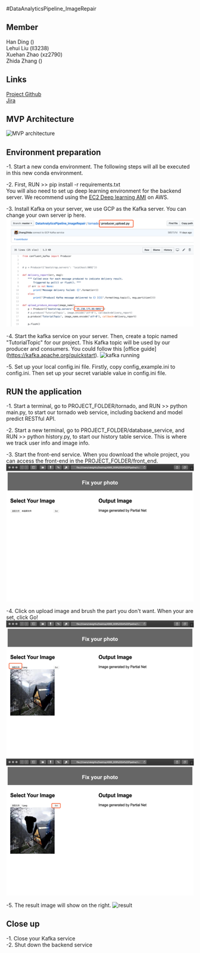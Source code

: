 #DataAnalyticsPipeline_ImageRepair
## Member
Han Ding ()  
Lehui Liu (ll3238)    
Xuehan Zhao (xz2790)  
Zhida Zhang ()   

## Links
[Project Github](https://github.com/ZhangZhida/DataAnalyticsPipeline_ImageRepair/tree/master/database_service)  
[Jira](https://toydemoproject.atlassian.net/jira/software/projects/IM/boards/13)  

## MVP Architecture
![MVP architecture](img/)
## Environment preparation

-1. Start a new conda environment. The following steps will all be executed in this new conda environment.

-2. First, RUN >> pip install -r requirements.txt  
You will also need to set up deep learning environment for the backend server. We recommend using the [EC2 Deep learning AMI](https://aws.amazon.com/cn/blogs/machine-learning/get-started-with-deep-learning-using-the-aws-deep-learning-ami/) on AWS. 

-3. Install Kafka on your server, we use GCP as the Kafka server. 
You can change your own server ip here.
![kafka server](img/kafkaserver.png)

-4. Start the kafka service on your server. Then, create a topic named "TutorialTopic" for our project. This Kafka topic will be used by our producer and consumers. You could follow this [office guide] (https://kafka.apache.org/quickstart). 
![kafka running]()

-5. Set up your local config.ini file. Firstly, copy config_example.ini to config.ini. Then set up your secret variable value in config.ini file.  

## RUN the application

-1. Start a terminal, go to PROJECT\_FOLDER/tornado, and RUN >> python main.py, to start our tornado web service, including backend and model predict RESTful API.

-2. Start a new terminal, go to PROJECT\_FOLDER/database\_service, and RUN >> python history.py, to start our history table service. This is where we track user info and image info. 

-3. Start the front-end service. When you download the whole project, you can access the front-end in the PROJECT\_FOLDER/front\_end. ![frontend_black](img/frontend_blank.png)

-4. Click on upload image and brush the part you don't want. When your are set, click Go! 
![upload](img/upload.png)  
![brush](img/brush.png)
  
-5. The result image will show on the right.
![result]()

## Close up 

-1. Close your Kafka service  
-2. Shut down the backend service
